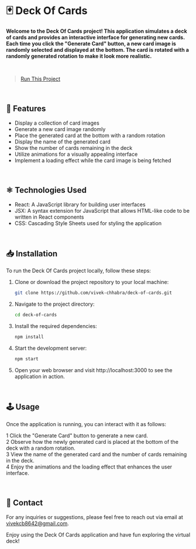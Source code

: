 # 🃏 Deck Of Cards

**Welcome to the Deck Of Cards project! This application simulates a deck of cards and provides an interactive interface for generating new cards. Each time you click the "Generate Card" button, a new card image is randomly selected and displayed at the bottom. The card is rotated with a randomly generated rotation to make it look more realistic.**  

<br>

>[Run This Project](https://vivek-chhabra.github.io/Deck-Of-card/)

<br>

## 🎴 Features

- Display a collection of card images
- Generate a new card image randomly
- Place the generated card at the bottom with a random rotation
- Display the name of the generated card
- Show the number of cards remaining in the deck
- Utilize animations for a visually appealing interface
- Implement a loading effect while the card image is being fetched

<br>

## ⚛️ Technologies Used

- React: A JavaScript library for building user interfaces
- JSX: A syntax extension for JavaScript that allows HTML-like code to be written in React components
- CSS: Cascading Style Sheets used for styling the application

<br>

## 📥 Installation

To run the Deck Of Cards project locally, follow these steps:

1. Clone or download the project repository to your local machine:

   ```bash
   git clone https://github.com/vivek-chhabra/deck-of-cards.git
   ```
   
2. Navigate to the project directory:

   ```bash
   cd deck-of-cards
   ```
   
3. Install the required dependencies:
   ```bash
   npm install
   ```

4. Start the development server:
   ```bash
   npm start
   ```

5. Open your web browser and visit http://localhost:3000 to see the application in action.

<br>

## 🕹️ Usage

Once the application is running, you can interact with it as follows:

1 Click the "Generate Card" button to generate a new card.  
2 Observe how the newly generated card is placed at the bottom of the deck with a random rotation.  
3 View the name of the generated card and the number of cards remaining in the deck.  
4 Enjoy the animations and the loading effect that enhances the user interface.  

<br>

## 📧 Contact

For any inquiries or suggestions, please feel free to reach out via email at vivekcb8642@gmail.com.

Enjoy using the Deck Of Cards application and have fun exploring the virtual deck!
